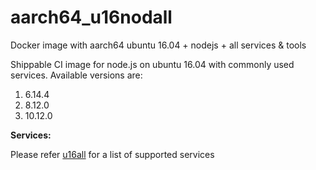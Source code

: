 # aarch64_u16nodall
Docker image with aarch64 ubuntu 16.04 + nodejs + all services &amp; tools

Shippable CI image for node.js on ubuntu 16.04 with commonly used services. Available versions are:


  1.  6.14.4
  2.  8.12.0
  3.  10.12.0

  
**Services:**

Please refer [u16all](https://github.com/dry-dock/aarch64_u16all) for a list of supported services
